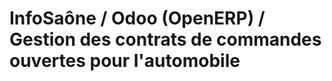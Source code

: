 InfoSaône / Odoo (OpenERP) / Gestion des contrats de commandes ouvertes pour l'automobile
======================


